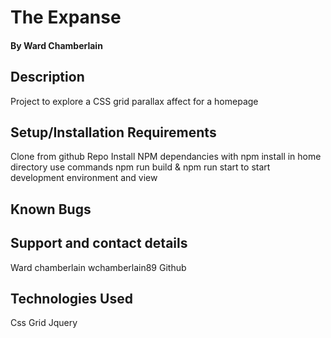 # The Expanse

#### By Ward Chamberlain 

## Description
Project to explore a CSS grid parallax affect for a homepage

## Setup/Installation Requirements

Clone from github Repo
Install NPM dependancies with npm install in home directory
use commands npm run build & npm run start to start development environment and view

## Known Bugs


## Support and contact details

Ward chamberlain
wchamberlain89 Github

## Technologies Used

Css Grid
Jquery
